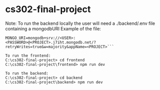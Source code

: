 # cs302-final-project

Note: To run the backend locally the user will need a ./backend/.env file containing a mongodbURI
Example of the file:
```PORT=5000
MONGO_URI=mongodb+srv://<USER>:<PASSWORD>@<PROJECT>.j7iht.mongodb.net/?retryWrites=true&w=majority&appName=<PROJECT>```

To run the frontend:
C:\cs302-final-project> cd frontend
C:\cs302-final-project\frontend> npm run dev

To run the backend:
C:\cs302-final-project> cd backend
C:\cs302-final-project\backend> npm run dev
